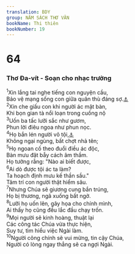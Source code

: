 ```yaml
---
translation: BDY
group: NĂM SÁCH THƠ VĂN
bookName: Thi thiên 
bookNumber: 19
---
```


<div class="title"><h1>64</h1><h3>Thơ Đa-vít - Soạn cho nhạc trưởng</h3></div>
<span class="verse thi_64_1"><sup>1</sup>Xin lắng tai nghe tiếng con nguyện cầu,<br/>Bảo vệ mạng sống con giữa quân thù đáng sợ.<a href="#" data-toggle="tooltip" data-placement="bottom" title="Ctd giữ mạng sống con khỏi sự sợ hãi quân thù">⚓</a><br/></span>
<span class="verse thi_64_2"><sup>2</sup>Xin che giấu con khi người ác mật bàn,<br/>Khi bọn gian tà nổi loạn trong cuồng nộ <br/></span>
<span class="verse thi_64_3"><sup>3</sup>Uốn ba tấc lưỡi sắc như gươm,<br/>Phun lời điêu ngoa như phun nọc.<br/></span>
<span class="verse thi_64_4"><sup>4</sup>Họ bắn lén người vô tội,<a href="#" data-toggle="tooltip" data-placement="bottom" title="Ctd người trọn vẹn">⚓</a><br/>Không ngại ngùng, bất chợt nhả tên;<br/></span>
<span class="verse thi_64_5"><sup>5</sup>Họ ngoan cố theo đuổi điều ác độc,<br/>Bàn mưu đặt bẫy cách âm thầm.<br/>Họ tưởng rằng: &#34;Nào ai biết được,<br/></span>
<span class="verse thi_64_6"><sup>6</sup>Ai dò được tội ác ta làm?<br/>Ta hoạch định mưu kế thần sầu.&#34;<br/>Tâm trí con người thật hiểm sâu.<br/></span>
<span class="verse thi_64_7"><sup>7</sup>Nhưng Chúa sẽ giương cung bắn trúng,<br/>Họ bị thương, ngã xuống bất ngờ.<br/></span>
<span class="verse thi_64_8"><sup>8</sup>Lưỡi họ uốn lên, gây họa cho chính mình,<br/>Ai thấy họ cũng đều lắc đầu chạy trốn.<br/></span>
<span class="verse thi_64_9"><sup>9</sup>Mọi người sẽ kinh hoàng, thuật lại<br/>Các công tác Chúa vừa thực hiện,<br/>Suy tư, tìm hiểu việc Ngài làm.<br/></span>
<span class="verse thi_64_10"><sup>10</sup>Người công chính sẽ vui mừng, tin cậy Chúa,<br/>Người có lòng ngay thẳng sẽ ca ngợi Ngài.</span>
